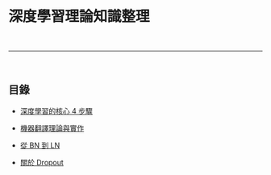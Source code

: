 # 深度學習理論知識整理

<br>

---

<br>

## 目錄

* [深度學習的核心 4 步驟](deep_learning_4_steps/README.md)

* [機器翻譯理論與實作](Transformer_MT/README.md)

* [從 BN 到 LN](BN2LN/README.md)

* [關於 Dropout](Dropout/README.md)